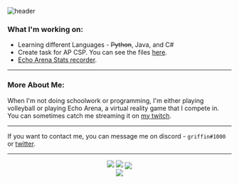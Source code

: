 
![header](https://capsule-render.vercel.app/api?type=waving&color=timeGradient&height=300&section=header&text=griffin&fontSize=90)


### What I'm working on: 
* Learning different Languages - ~~Python~~, Java, and C#
* Create task for AP CSP. You can see the files [here](https://github.com/gr1ffin/MathTask).
* [Echo Arena Stats recorder](https://github.com/gr1ffin/EchoArenaStats). 
***
### More About Me: 
When I'm not doing schoolwork or programming, I'm either playing volleyball or playing Echo Arena, a virtual reality game that I compete in. You can sometimes catch me streaming it on [my twitch](https://twitch.tv/gr1ffinvr).
***

If you want to contact me, you can message me on discord - ``griffin#1000`` or [twitter](https://twitter.com/gr1ffinvr).


***
<p align="center">
<img src="https://github-readme-stats.vercel.app/api?username=gr1ffin&show_icons=true&theme=jolly"> <img src="https://github-readme-streak-stats.herokuapp.com/?user=gr1ffin&theme=jolly">
<img align="center" src="https://github-readme-stats.vercel.app/api/wakatime?username=gr1ffin&theme=jolly&layout=compact" />
  <br>
<img align="center" src="https://github-readme-stats.vercel.app/api/top-langs/?username=gr1ffin&theme=jolly" />
  
 </p>


